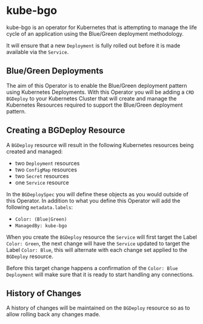 # kube-bgo

kube-bgo is an operator for Kubernetes that is attempting to manage the life cycle
of an application using the Blue/Green deployment methodology.

It will ensure that a new `Deployment` is fully rolled out before it is made available
via the `Service`.

## Blue/Green Deployments

The aim of this Operator is to enable the Blue/Green deployment pattern using Kubernetes Deployments. With this Operator you will be adding a `CRD` `BGDeploy` to your Kubernetes Cluster that will create and manage the Kubernetes Resources required to support the Blue/Green deployment pattern.

## Creating a BGDeploy Resource

A `BGDeploy` resource will result in the following Kubernetes resources being created and managed:

- two `Deployment` resources
- two `ConfigMap` resources
- two `Secret` resources
- one `Service` resource

In the `BGDeploySpec` you will define these objects as you would outside of this Operator. In addition to what you define this Operator will add the following `metadata.labels`:

- `Color: (Blue|Green)`
- `ManagedBy: kube-bgo`

When you create the `BGDeploy` resource the `Service` will first target the Label `Color: Green`, the next change will have the `Service` updated to target the Label `Color: Blue`, this will alternate with each change set applied to the `BGDeploy` resource.

Before this target change happens a confirmation of the `Color: Blue` `Deployment` will make sure that it is ready to start handling any connections.

## History of Changes

A history of changes will be maintained on the `BGDeploy` resource so as to allow rolling back any changes made.
